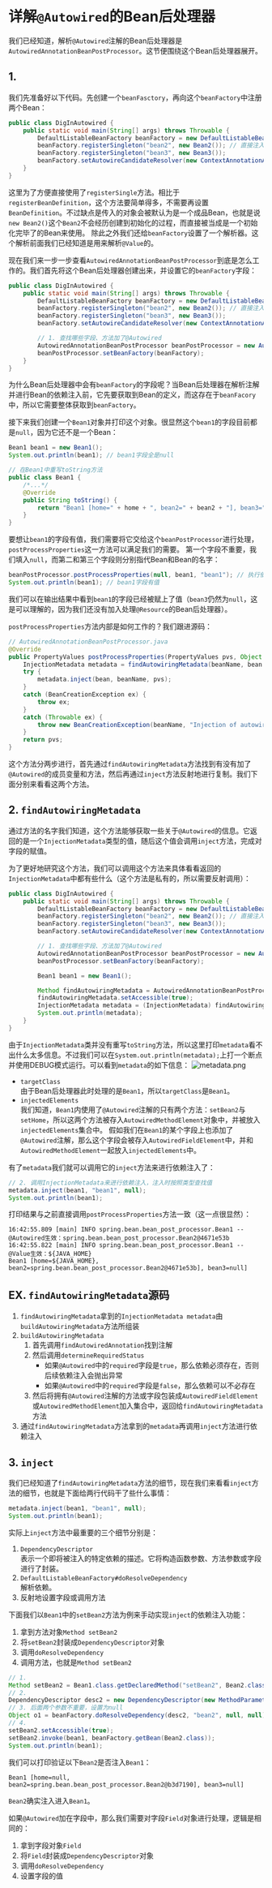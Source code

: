 # 详解`@Autowired`的Bean后处理器

我们已经知道，解析`@Autowired`注解的Bean后处理器是`AutowiredAnnotationBeanPostProcessor`。这节便围绕这个Bean后处理器展开。

## 1.
我们先准备好以下代码。先创建一个`beanFasctory`，再向这个`beanFactory`中注册两个Bean：
````java
public class DigInAutowired {
    public static void main(String[] args) throws Throwable {
        DefaultListableBeanFactory beanFactory = new DefaultListableBeanFactory();
        beanFactory.registerSingleton("bean2", new Bean2()); // 直接注入了一个成品Bean，跳过了创建过程、依赖注入和初始化
        beanFactory.registerSingleton("bean3", new Bean3());
        beanFactory.setAutowireCandidateResolver(new ContextAnnotationAutowireCandidateResolver()); // @Value
    }
}
````
这里为了方便直接使用了`registerSingle`方法。相比于`registerBeanDefinition`，这个方法要简单得多，不需要再设置`BeanDefinition`。不过缺点是传入的对象会被默认为是一个成品Bean，也就是说`new Bean2()`这个`Bean2`不会经历创建到初始化的过程，而直接被当成是一个初始化完毕了的Bean来使用。
除此之外我们还给`beanFactory`设置了一个解析器。这个解析前面我们已经知道是用来解析`@Value`的。

现在我们来一步一步查看`AutowiredAnnotationBeanPostProcessor`到底是怎么工作的。我们首先将这个Bean后处理器创建出来，并设置它的`beanFactory`字段：
```java
public class DigInAutowired {
    public static void main(String[] args) throws Throwable {
        DefaultListableBeanFactory beanFactory = new DefaultListableBeanFactory();
        beanFactory.registerSingleton("bean2", new Bean2()); // 直接注入了一个成品Bean，跳过了创建过程、依赖注入和初始化
        beanFactory.registerSingleton("bean3", new Bean3());
        beanFactory.setAutowireCandidateResolver(new ContextAnnotationAutowireCandidateResolver()); // @Value

        // 1. 查找哪些字段、方法加了@Autowired
        AutowiredAnnotationBeanPostProcessor beanPostProcessor = new AutowiredAnnotationBeanPostProcessor();
        beanPostProcessor.setBeanFactory(beanFactory);
    }
}
```
为什么Bean后处理器中会有`beanFactory`的字段呢？当Bean后处理器在解析注解并进行Bean的依赖注入前，它先要获取到Bean的定义，而这存在于`beanFacory`中，所以它需要整体获取到`beanFactory`。

接下来我们创建一个`Bean1`对象并打印这个对象。很显然这个`bean1`的字段目前都是`null`，因为它还不是一个Bean：
```java
Bean1 bean1 = new Bean1();
System.out.println(bean1); // bean1字段全是null

// 在Bean1中重写toString方法
public class Bean1 {
    /*...*/
    @Override
    public String toString() {
        return "Bean1 [home=" + home + ", bean2=" + bean2 + "], bean3=" + bean3 + "]";
    }
}
```
要想让`bean1`的字段有值，我们需要将它交给这个`beanPostProcessor`进行处理，`postProcessProperties`这一方法可以满足我们的需要。
第一个字段不重要，我们填入`null`，而第二和第三个字段则分别指代Bean和Bean的名字：
```java
beanPostProcessor.postProcessProperties(null, bean1, "bean1"); // 执行依赖注入@Autowired @Value
System.out.println(bean1); // bean1字段有值
```
我们可以在输出结果中看到`bean1`的字段已经被赋上了值（`bean3`仍然为`null`，这是可以理解的，因为我们还没有加入处理`@Resource`的Bean后处理器）。

`postProcessProperties`方法内部是如何工作的？我们跟进源码：
```java
// AutowiredAnnotationBeanPostProcessor.java
@Override
public PropertyValues postProcessProperties(PropertyValues pvs, Object bean, String beanName) {
    InjectionMetadata metadata = findAutowiringMetadata(beanName, bean.getClass(), pvs);
    try {
        metadata.inject(bean, beanName, pvs);
    }
    catch (BeanCreationException ex) {
        throw ex;
    }
    catch (Throwable ex) {
        throw new BeanCreationException(beanName, "Injection of autowired dependencies failed", ex);
    }
    return pvs;
}
```
这个方法分两步进行，首先通过`findAutowiringMetadata`方法找到有没有加了`@Autowired`的成员变量和方法，然后再通过`inject`方法反射地进行复制。我们下面分别来看看这两个方法。

## 2. `findAutowiringMetadata`
通过方法的名字我们知道，这个方法能够获取一些关于`@Autowired`的信息。它返回的是一个`InjectionMetadata`类型的值，随后这个值会调用`inject`方法，完成对字段的赋值。

为了更好地研究这个方法，我们可以调用这个方法来具体看看返回的`InjectionMetadata`中都有些什么（这个方法是私有的，所以需要反射调用）：
```java
public class DigInAutowired {
    public static void main(String[] args) throws Throwable {
        DefaultListableBeanFactory beanFactory = new DefaultListableBeanFactory();
        beanFactory.registerSingleton("bean2", new Bean2()); // 直接注入了一个成品Bean，跳过了创建过程、依赖注入和初始化
        beanFactory.registerSingleton("bean3", new Bean3());
        beanFactory.setAutowireCandidateResolver(new ContextAnnotationAutowireCandidateResolver()); // @Value

        // 1. 查找哪些字段、方法加了@Autowired
        AutowiredAnnotationBeanPostProcessor beanPostProcessor = new AutowiredAnnotationBeanPostProcessor();
        beanPostProcessor.setBeanFactory(beanFactory);

        Bean1 bean1 = new Bean1();

        Method findAutowiringMetadata = AutowiredAnnotationBeanPostProcessor.class.getDeclaredMethod("findAutowiringMetadata", String.class, Class.class, PropertyValues.class);
        findAutowiringMetadata.setAccessible(true);
        InjectionMetadata metadata = (InjectionMetadata) findAutowiringMetadata.invoke(beanPostProcessor, "bean1", Bean1.class, null);// 获取Bean1上加了@Autowired和@Value的成员变量和方法参数信息
        System.out.println(metadata);
    }
}
```
由于`InjectionMetadata`类并没有重写`toString`方法，所以这里打印`metadata`看不出什么太多信息。不过我们可以在`System.out.println(metadata);`上打一个断点并使用DEBUG模式运行。可以看到`metadata`的如下信息：
![metadata.png](../img/metadata.png)
* `targetClass` \
由于Bean后处理器此时处理的是`Bean1`，所以`targetClass`是`Bean1`。
* `injectedElements` \
我们知道，`Bean1`内使用了`@Autowired`注解的只有两个方法：`setBean2`与`setHome`，所以这两个方法被存入`AutowiredMethodElement`对象中，并被放入`injectedElements`集合中。
假如我们在`Bean1`的某个字段上也添加了`@Autowired`注解，那么这个字段会被存入`AutowiredFieldElement`中，并和`AutowiredMethodElement`一起放入`injectedElements`中。

有了`metadata`我们就可以调用它的`inject`方法来进行依赖注入了：
```java
// 2. 调用InjectionMetadata来进行依赖注入，注入时按照类型查找值
metadata.inject(bean1, "bean1", null);
System.out.println(bean1);
```
打印结果与之前直接调用`postProcessProperties`方法一致（这一点很显然）：
```aiignore
16:42:55.809 [main] INFO spring.bean.bean_post_processor.Bean1 -- @Autowired生效：spring.bean.bean_post_processor.Bean2@4671e53b
16:42:55.822 [main] INFO spring.bean.bean_post_processor.Bean1 -- @Value生效：${JAVA_HOME}
Bean1 [home=${JAVA_HOME}, bean2=spring.bean.bean_post_processor.Bean2@4671e53b], bean3=null]
```

## EX. `findAutowiringMetadata`源码
1. `findAutowiringMetadata`拿到的`InjectionMetadata metadata`由`buildAutowiringMetadata`方法所组装
2. `buildAutowiringMetadata`
   1. 首先调用`findAutowiredAnnotation`找到注解
   2. 然后调用`determineRequiredStatus`
      * 如果`@Autowired`中的`required`字段是`true`，那么依赖必须存在，否则后续依赖注入会抛出异常
      * 如果`@Autowired`中的`required`字段是`false`，那么依赖可以不必存在
   3. 然后将拥有`@Autowired`注解的方法或字段包装成`AutowiredFieldElement`或`AutowiredMethodElement`加入集合中，返回给`findAutowiringMetadata`方法
3. 通过`findAutowiringMetadata`方法拿到的`metadata`再调用`inject`方法进行依赖注入

## 3. `inject`
我们已经知道了`findAutowiringMetadata`方法的细节，现在我们来看看`inject`方法的细节，也就是下面给两行代码干了些什么事情：
```java
metadata.inject(bean1, "bean1", null);
System.out.println(bean1);
```
实际上`inject`方法中最重要的三个细节分别是：
1. `DependencyDescriptor` \
表示一个即将被注入的特定依赖的描述。它将构造函数参数、方法参数或字段进行了封装。
2. `DefaultListableBeanFactory#doResolveDependency`\
解析依赖。
3. 反射地设置字段或调用方法

下面我们以`Bean1`中的`setBean2`方法为例来手动实现`inject`的依赖注入功能：
1. 拿到方法对象`Method setBean2`
2. 将`setBean2`封装成`DependencyDescriptor`对象
3. 调用`doResolveDependency`
4. 调用方法，也就是`Method setBean2`

```java
// 1.
Method setBean2 = Bean1.class.getDeclaredMethod("setBean2", Bean2.class);
// 2.
DependencyDescriptor desc2 = new DependencyDescriptor(new MethodParameter(setBean2, 0), true);
// 3. 后面两个参数不重要，设置为null
Object o1 = beanFactory.doResolveDependency(desc2, "bean2", null, null);
// 4.
setBean2.setAccessible(true);
setBean2.invoke(bean1, beanFactory.getBean(Bean2.class));
System.out.println(bean1);
```
我们可以打印验证以下`Bean2`是否注入`Bean1`：
```aiignore
Bean1 [home=null, bean2=spring.bean.bean_post_processor.Bean2@b3d7190], bean3=null]
```
`Bean2`确实注入进入`Bean1`。

如果`@Autowired`加在字段中，那么我们需要对字段`Field`对象进行处理，逻辑是相同的：
1. 拿到字段对象`Field`
2. 将`Field`封装成`DependencyDescriptor`对象
3. 调用`doResolveDependency`
4. 设置字段的值